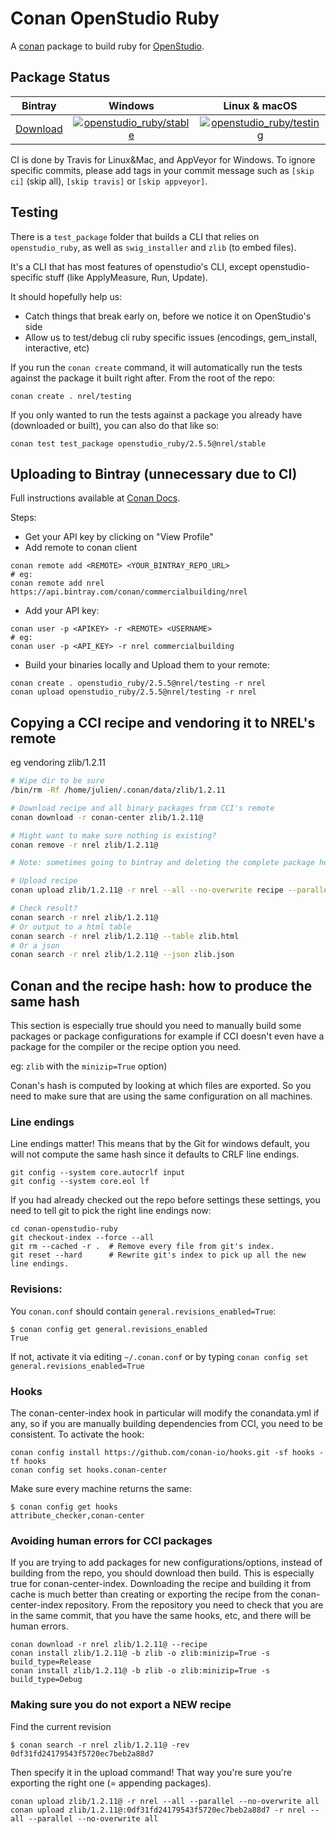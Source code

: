 # Conan OpenStudio Ruby

A [conan](https://conan.io/) package to build ruby for [OpenStudio](https://github.com/NREL/OpenStudio).

## Package Status

| Bintray | Windows | Linux & macOS |
|:--------:|:---------:|:-----------------:|
|[Download](https://conan.commercialbuildings.dev/ui/repos/tree/General/openstudio%2Fnrel%2Fopenstudio_ruby)|[![openstudio_ruby/stable](https://github.com/NREL/conan-openstudio-ruby/actions/workflows/build.yml/badge.svg?branch=master)](https://github.com/NREL/conan-openstudio-ruby/actions/workflows/build.yml)|[![openstudio_ruby/testing](https://github.com/NREL/conan-openstudio-ruby/actions/workflows/build.yml/badge.svg?branch=develop)](https://github.com/NREL/conan-openstudio-ruby/actions/workflows/build.yml)|

CI is done by Travis for Linux&Mac, and AppVeyor for Windows. To ignore specific commits, please add tags in your commit message such as `[skip ci]` (skip all), `[skip travis]` or `[skip appveyor]`.

## Testing

There is a `test_package` folder that builds a CLI that relies on `openstudio_ruby`, as well as `swig_installer` and `zlib` (to embed files).

It's a CLI that has most features of openstudio's CLI, except openstudio-specific stuff (like ApplyMeasure, Run, Update).

It should hopefully help us:

* Catch things that break early on, before we notice it on OpenStudio's side
* Allow us to test/debug cli ruby specific issues (encodings, gem_install, interactive, etc)


If you run the `conan create` command, it will automatically run the tests against the package it built right after.
From the root of the repo:

```
conan create . nrel/testing
```

If you only wanted to run the tests against a package you already have (downloaded or built), you can also do that like so:

```
conan test test_package openstudio_ruby/2.5.5@nrel/stable
```

## Uploading to Bintray (unnecessary due to CI)

Full instructions available at [Conan Docs](https://docs.conan.io/en/latest/uploading_packages/bintray/uploading_bintray.html).

Steps:
* Get your API key by clicking on "View Profile"
* Add remote to conan client
```
conan remote add <REMOTE> <YOUR_BINTRAY_REPO_URL>
# eg:
conan remote add nrel https://api.bintray.com/conan/commercialbuilding/nrel
```

* Add your API key:
```
conan user -p <APIKEY> -r <REMOTE> <USERNAME>
# eg:
conan user -p <API_KEY> -r nrel commercialbuilding
```

* Build your binaries locally and Upload them to your remote:
```
conan create . openstudio_ruby/2.5.5@nrel/testing -r nrel
conan upload openstudio_ruby/2.5.5@nrel/testing -r nrel
```

## Copying a CCI recipe and vendoring it to NREL's remote

eg vendoring zlib/1.2.11

```bash
# Wipe dir to be sure
/bin/rm -Rf /home/julien/.conan/data/zlib/1.2.11

# Download recipe and all binary packages from CCI's remote
conan download -r conan-center zlib/1.2.11@

# Might want to make sure nothing is existing?
conan remove -r nrel zlib/1.2.11@

# Note: sometimes going to bintray and deleting the complete package helps (eg if you have inadvertantly uploaded several revisions and now you get "Upload skipped, package existing")

# Upload recipe
conan upload zlib/1.2.11@ -r nrel --all --no-overwrite recipe --parallel

# Check result?
conan search -r nrel zlib/1.2.11@
# Or output to a html table
conan search -r nrel zlib/1.2.11@ --table zlib.html
# Or a json
conan search -r nrel zlib/1.2.11@ --json zlib.json
```

## Conan and the recipe hash: how to produce the same hash

This section is especially true should you need to manually build some packages or package configurations for example
if CCI doesn't even have a package for the compiler or the recipe option you need.

eg: `zlib` with the `minizip=True` option)

Conan's hash is computed by looking at which files are exported. So you need to make sure that are using the same configuration on all machines.

### Line endings

Line endings matter! This means that by the Git for windows default, you will not compute the same hash since it defaults to CRLF line endings.

```
git config --system core.autocrlf input
git config --system core.eol lf
```

If you had already checked out the repo before settings these settings, you need to tell git to pick the right line endings now:

```
cd conan-openstudio-ruby
git checkout-index --force --all
git rm --cached -r .  # Remove every file from git's index.
git reset --hard      # Rewrite git's index to pick up all the new line endings.
```

### Revisions:

You `conan.conf` should contain `general.revisions_enabled=True`:

```
$ conan config get general.revisions_enabled
True
```

If not, activate it via editing `~/.conan.conf` or by typing `conan config set general.revisions_enabled=True`

### Hooks

The conan-center-index hook in particular will modify the conandata.yml if any, so if you are manually building dependencies from CCI, you need to be consistent.
To activate the hook:

```
conan config install https://github.com/conan-io/hooks.git -sf hooks -tf hooks
conan config set hooks.conan-center
```

Make sure every machine returns the same:

```
$ conan config get hooks
attribute_checker,conan-center
```

### Avoiding human errors for CCI packages

If you are trying to add packages for new configurations/options, instead of building from the repo, you should download then build.
This is especially true for conan-center-index. Downloading the recipe and building it from cache is much better than creating or
exporting the recipe from the conan-center-index repository. From the repository you need to check that you are in the same commit,
that you have the same hooks, etc, and there will be human errors.

```
conan download -r nrel zlib/1.2.11@ --recipe
conan install zlib/1.2.11@ -b zlib -o zlib:minizip=True -s build_type=Release
conan install zlib/1.2.11@ -b zlib -o zlib:minizip=True -s build_type=Debug
```

### Making sure you do not export a NEW recipe

Find the current revision

```
$ conan search -r nrel zlib/1.2.11@ -rev
0df31fd24179543f5720ec7beb2a88d7
```

Then specify it in the upload command! That way you're sure you're exporting the right one (= appending packages).

```
conan upload zlib/1.2.11@ -r nrel --all --parallel --no-overwrite all
conan upload zlib/1.2.11@:0df31fd24179543f5720ec7beb2a88d7 -r nrel --all --parallel --no-overwrite all
```
